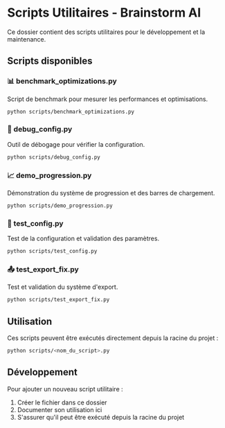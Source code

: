 # Scripts Utilitaires - Brainstorm AI

Ce dossier contient des scripts utilitaires pour le développement et la maintenance.

## Scripts disponibles

### 📊 benchmark_optimizations.py
Script de benchmark pour mesurer les performances et optimisations.
```bash
python scripts/benchmark_optimizations.py
```

### 🐛 debug_config.py
Outil de débogage pour vérifier la configuration.
```bash
python scripts/debug_config.py
```

### 📈 demo_progression.py
Démonstration du système de progression et des barres de chargement.
```bash
python scripts/demo_progression.py
```

### 🔧 test_config.py
Test de la configuration et validation des paramètres.
```bash
python scripts/test_config.py
```

### 📤 test_export_fix.py
Test et validation du système d'export.
```bash
python scripts/test_export_fix.py
```

## Utilisation

Ces scripts peuvent être exécutés directement depuis la racine du projet :
```bash
python scripts/<nom_du_script>.py
```

## Développement

Pour ajouter un nouveau script utilitaire :
1. Créer le fichier dans ce dossier
2. Documenter son utilisation ici
3. S'assurer qu'il peut être exécuté depuis la racine du projet 